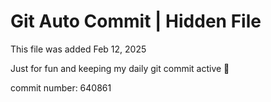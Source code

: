 # Git Auto Commit | Hidden File

This file was added Feb 12, 2025

Just for fun and keeping my daily git commit active 🤪

commit number: 640861
